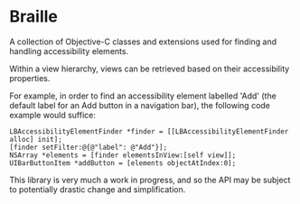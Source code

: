 Braille
=======

A collection of Objective-C classes and extensions used for finding and handling accessibility elements.

Within a view hierarchy, views can be retrieved based on their accessibility properties.

For example, in order to find an accessibility element labelled 'Add' (the default label for an Add button in a navigation bar), the following code example would suffice:

    LBAccessibilityElementFinder *finder = [[LBAccessibilityElementFinder alloc] init];
    [finder setFilter:@{@"label": @"Add"}];
    NSArray *elements = [finder elementsInView:[self view]];
    UIBarButtonItem *addButton = [elements objectAtIndex:0];

This library is very much a work in progress, and so the API may be subject to potentially drastic change and simplification.
